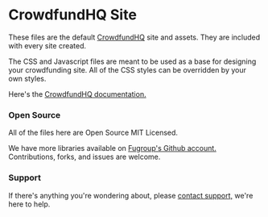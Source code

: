 # CrowdfundHQ Site
These files are the default [CrowdfundHQ](https://crowdfundhq.com) site and assets. They are included with every site created.

The CSS and Javascript files are meant to be used as a base for designing your crowdfunding site.
All of the CSS styles can be overridden by your own styles.

Here's the [CrowdfundHQ documentation.](https://crowdfundhq.com/docs)

### Open Source
All of the files here are Open Source MIT Licensed.

We have more libraries available on [Fugroup's Github account.](https://github.com/fugroup) Contributions, forks, and issues are welcome.

### Support
If there's anything you're wondering about, please [contact support,](https://crowdfundhq.com/contact) we're here to help.
